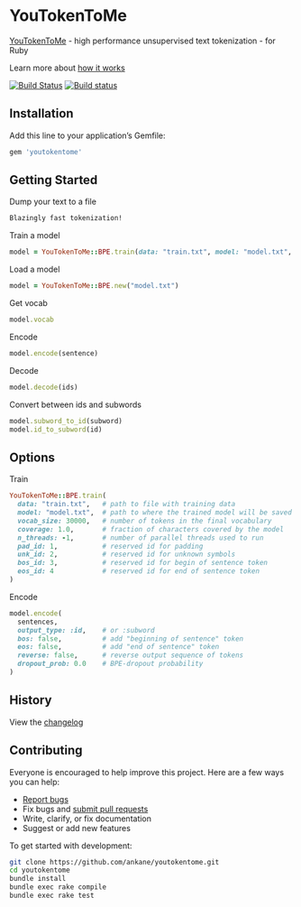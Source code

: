 # YouTokenToMe

[YouTokenToMe](https://github.com/VKCOM/YouTokenToMe) - high performance unsupervised text tokenization - for Ruby

Learn more about [how it works](https://medium.com/@vktech/youtokentome-a-tool-for-quick-text-tokenization-from-the-vk-team-aa6341215c5a)

[![Build Status](https://travis-ci.org/ankane/youtokentome.svg?branch=master)](https://travis-ci.org/ankane/youtokentome) [![Build status](https://ci.appveyor.com/api/projects/status/35fygi54l4lcp7kp/branch/master?svg=true)](https://ci.appveyor.com/project/ankane/youtokentome/branch/master)

## Installation

Add this line to your application’s Gemfile:

```ruby
gem 'youtokentome'
```

## Getting Started

Dump your text to a file

```txt
Blazingly fast tokenization!
```

Train a model

```ruby
model = YouTokenToMe::BPE.train(data: "train.txt", model: "model.txt", vocab_size: 30000)
```

Load a model

```ruby
model = YouTokenToMe::BPE.new("model.txt")
```

Get vocab

```ruby
model.vocab
```

Encode

```ruby
model.encode(sentence)
```

Decode

```ruby
model.decode(ids)
```

Convert between ids and subwords

```ruby
model.subword_to_id(subword)
model.id_to_subword(id)
```

## Options

Train

```ruby
YouTokenToMe::BPE.train(
  data: "train.txt",   # path to file with training data
  model: "model.txt",  # path to where the trained model will be saved
  vocab_size: 30000,   # number of tokens in the final vocabulary
  coverage: 1.0,       # fraction of characters covered by the model
  n_threads: -1,       # number of parallel threads used to run
  pad_id: 1,           # reserved id for padding
  unk_id: 2,           # reserved id for unknown symbols
  bos_id: 3,           # reserved id for begin of sentence token
  eos_id: 4            # reserved id for end of sentence token
)
```

Encode

```ruby
model.encode(
  sentences,
  output_type: :id,    # or :subword
  bos: false,          # add "beginning of sentence" token
  eos: false,          # add "end of sentence" token
  reverse: false,      # reverse output sequence of tokens
  dropout_prob: 0.0    # BPE-dropout probability
)
```

## History

View the [changelog](https://github.com/ankane/youtokentome/blob/master/CHANGELOG.md)

## Contributing

Everyone is encouraged to help improve this project. Here are a few ways you can help:

- [Report bugs](https://github.com/ankane/youtokentome/issues)
- Fix bugs and [submit pull requests](https://github.com/ankane/youtokentome/pulls)
- Write, clarify, or fix documentation
- Suggest or add new features

To get started with development:

```sh
git clone https://github.com/ankane/youtokentome.git
cd youtokentome
bundle install
bundle exec rake compile
bundle exec rake test
```
